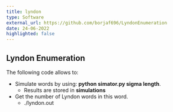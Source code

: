 ```yaml
---
title: lyndon
type: Software
external_url: https://github.com/borjaf696/LyndonEnumeration
date: 24-06-2022
highlighted: false
---
```


## Lyndon Enumeration

The following code allows to:
* Simulate words by using: **python simator.py sigma length**.
    * Results are stored in **simulations**
* Get the number of Lyndon words in this word.
    *   ./lyndon.out
